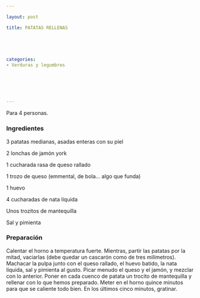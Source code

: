 ```yaml
---

layout: post

title: PATATAS RELLENAS





categories:
- Verduras y legumbres






---
```


Para 4 personas.

<h3>Ingredientes</h3>

3 patatas medianas, asadas enteras con su piel

2 lonchas de jamón york

1 cucharada rasa de queso rallado

1 trozo de queso (emmental, de bola... algo que funda)

1 huevo

4 cucharadas de nata líquida

Unos trozitos de mantequilla

Sal y pimienta

<h3>Preparación</h3>

Calentar el horno a temperatura fuerte. Mientras, partir las patatas por la mitad, vaciarlas (debe quedar un cascarón como de tres milímetros). Machacar la pulpa junto con el queso rallado, el huevo batido, la nata líquida, sal y pimienta al gusto. Picar menudo el queso y el jamón, y mezclar con lo anterior. Poner en cada cuenco de patata un trocito de mantequilla y rellenar con lo que hemos preparado. Meter en el horno quince minutos para que se caliente todo bien. En los últimos cinco minutos, gratinar.